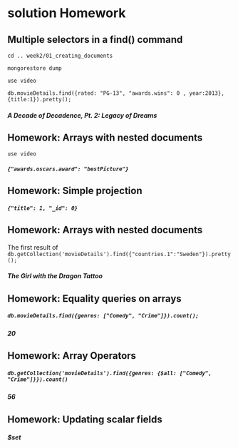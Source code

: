# solution Homework

## Multiple selectors in a find() command


`cd .. week2/01_creating_documents`

`mongorestore dump`

`use video`


`db.movieDetails.find({rated: "PG-13", "awards.wins": 0 , year:2013},{title:1}).pretty();`

##### A Decade of Decadence, Pt. 2: Legacy of Dreams


## Homework: Arrays with nested documents


`use video`

##### `{"awards.oscars.award": "bestPicture"}`


## Homework: Simple projection

##### `{"title": 1, "_id": 0}`

## Homework: Arrays with nested documents

The first result of `db.getCollection('movieDetails').find({"countries.1":"Sweden"}).pretty();`

##### The Girl with the Dragon Tattoo

## Homework: Equality queries on arrays

##### `db.movieDetails.find({genres: ["Comedy", "Crime"]}).count();`

##### 20

## Homework: Array Operators

##### `db.getCollection('movieDetails').find({genres: {$all: ["Comedy", "Crime"]}}).count()`

##### 56

## Homework: Updating scalar fields

##### $set
